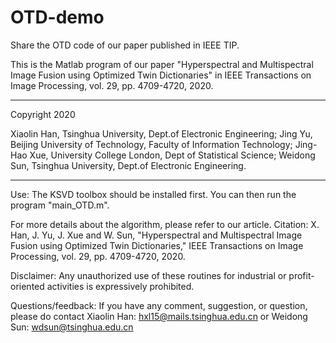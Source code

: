 # OTD-demo
Share the OTD code of our paper published in IEEE TIP.

This is the Matlab program of our paper 
"Hyperspectral and Multispectral Image Fusion using Optimized Twin Dictionaries" 
in IEEE Transactions on Image Processing, vol. 29, pp. 4709-4720, 2020. 

----------------------------------------------------------------------------------------------------

Copyright 2020

Xiaolin Han, Tsinghua University, Dept.of Electronic Engineering;
Jing Yu, Beijing University of Technology, Faculty of Information Technology;
Jing-Hao Xue, University College London, Dept of Statistical Science;
Weidong Sun, Tsinghua University, Dept.of Electronic Engineering. 

----------------------------------------------------------------------------------------------------

Use:
The KSVD toolbox should be installed first.
You can then run the program "main_OTD.m".

For more details about the algorithm, please refer to our article.
Citation:
X. Han, J. Yu, J. Xue and W. Sun, "Hyperspectral and Multispectral Image Fusion using Optimized Twin Dictionaries," IEEE Transactions on Image Processing, vol. 29, pp. 4709-4720, 2020.

Disclaimer:
Any unauthorized use of these routines for industrial or profit-oriented activities is expressively prohibited.

Questions/feedback:
If you have any comment, suggestion, or question, please do
contact Xiaolin Han: hxl15@mails.tsinghua.edu.cn
or Weidong Sun: wdsun@tsinghua.edu.cn 

